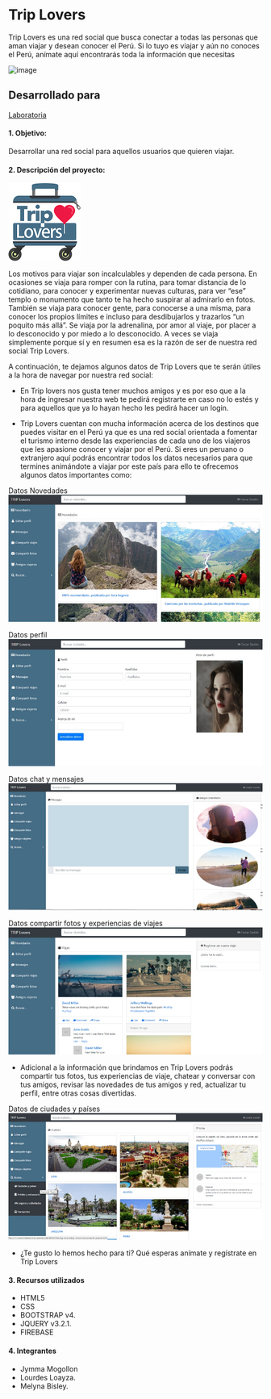 # Trip Lovers
Trip Lovers es una red social que busca conectar a todas las personas que aman viajar y desean conocer el Perú. Si lo tuyo es viajar y aún no conoces el Perú, anímate aquí encontrarás toda la información que necesitas

![image](https://user-images.githubusercontent.com/30554218/36395758-b859f494-1588-11e8-86a6-fcce54c27555.png)

## Desarrollado para 
[Laboratoria](http://laboratoria.la)

#### 1. Objetivo:
Desarrollar una red social para aquellos usuarios que quieren viajar.

#### 2. Descripción del proyecto:

![trip-lovers](assets/docs/logo-readme.png)

Los motivos para viajar son incalculables y dependen de cada persona. En ocasiones se viaja para romper con la rutina, para tomar distancia de lo cotidiano, para conocer y experimentar nuevas culturas, para ver “ese” templo o monumento que tanto te ha hecho suspirar al admirarlo en fotos. También se viaja para conocer gente, para conocerse a una misma, para conocer los propios límites e incluso para desdibujarlos y trazarlos “un poquito más allá”. Se viaja por la adrenalina, por amor al viaje, por placer a lo desconocido y por miedo a lo desconocido. A veces se viaja simplemente porque sí y en resumen esa es la razón de ser de nuestra red social Trip Lovers.

A continuación, te dejamos algunos datos de Trip Lovers que te serán útiles a la hora de navegar por nuestra red social:

* En Trip lovers nos gusta tener muchos amigos y es por eso que a la hora de ingresar nuestra web te pedirá registrarte en caso no lo estés y para aquellos que ya lo hayan hecho les pedirá hacer un login.

* Trip Lovers cuentan con mucha información acerca de los destinos que puedes visitar en el Perú ya que es una red social orientada a fomentar el turismo interno desde las experiencias de cada uno de los viajeros que les apasione conocer y viajar por el Perú. Si eres un peruano o extranjero aquí podrás encontrar todos los datos necesarios para que termines animándote a viajar por este país para ello te ofrecemos algunos datos importantes como:

Datos Novedades
![trip-lovers](assets/docs/vista5.jpg)

Datos perfil
![trip-lovers](assets/docs/vista6.jpg)

Datos chat y mensajes
![trip-lovers](assets/docs/vista7.jpg)

Datos compartir fotos y experiencias de viajes
![trip-lovers](assets/docs/vista8.jpg)

* Adicional a la información que brindamos en Trip Lovers podrás compartir tus fotos, tus experiencias de viaje, chatear y conversar con tus amigos, revisar las novedades de tus amigos y red, actualizar tu perfil, entre otras cosas divertidas.

Datos de ciudades y países
![trip-lovers](assets/docs/vista10.jpg)

* ¿Te gusto lo hemos hecho para ti? Qué esperas anímate y regístrate en Trip Lovers

#### 3. Recursos utilizados
* HTML5
* CSS
* BOOTSTRAP v4.
* JQUERY v3.2.1.
* FIREBASE

#### 4. Integrantes
* Jymma Mogollon
* Lourdes Loayza.
* Melyna Bisley.


